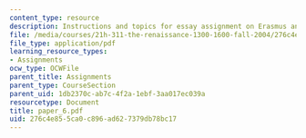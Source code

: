 ```yaml
---
content_type: resource
description: Instructions and topics for essay assignment on Erasmus and Martin Luther.
file: /media/courses/21h-311-the-renaissance-1300-1600-fall-2004/276c4e855ca0c896ad627379db78bc17_paper_6.pdf
file_type: application/pdf
learning_resource_types:
- Assignments
ocw_type: OCWFile
parent_title: Assignments
parent_type: CourseSection
parent_uid: 1db2370c-ab7c-4f2a-1ebf-3aa017ec039a
resourcetype: Document
title: paper_6.pdf
uid: 276c4e85-5ca0-c896-ad62-7379db78bc17
---
```

